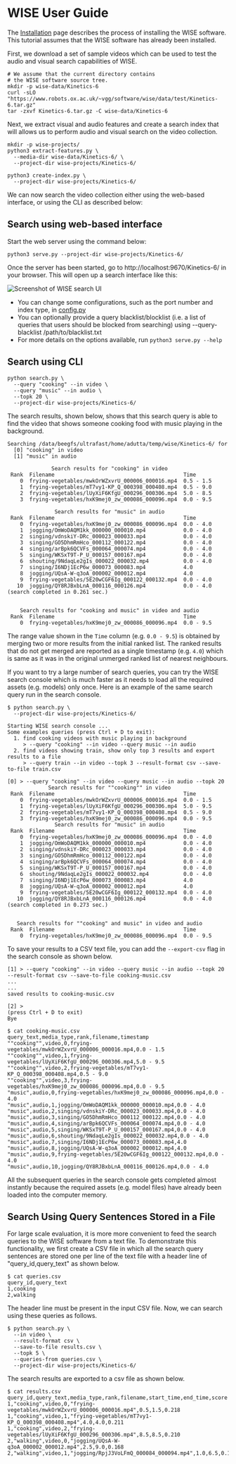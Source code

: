 # WISE User Guide

The [Installation](Install.md) page describes the process of installing the
WISE software. This tutorial assumes that the WISE software has already been
installed.

First, we download a set of sample videos which can be used to test the
audio and visual search capabilities of WISE.

```
# We assume that the current directory contains
# the WISE software source tree.
mkdir -p wise-data/Kinetics-6
curl -sLO "https://www.robots.ox.ac.uk/~vgg/software/wise/data/test/Kinetics-6.tar.gz"
tar -zxvf Kinetics-6.tar.gz -C wise-data/Kinetics-6
```

Next, we extract visual and audio features and create a search index that will allows
us to perform audio and visual search on the video collection.

```
mkdir -p wise-projects/
python3 extract-features.py \
  --media-dir wise-data/Kinetics-6/ \
  --project-dir wise-projects/Kinetics-6/

python3 create-index.py \
  --project-dir wise-projects/Kinetics-6/
```

We can now search the video collection either using the web-based interface, or using the CLI as described below:

## Search using web-based interface

Start the web server using the command below:
```
python3 serve.py --project-dir wise-projects/Kinetics-6/
```
Once the server has been started, go to http://localhost:9670/Kinetics-6/ in your browser. This will open up a search interface like this:

![Screenshot of WISE search UI](./assets/search_ui_screenshot.png)

- You can change some configurations, such as the port number and index type, in [config.py](../config.py)
- You can optionally provide a query blacklist/blocklist (i.e. a list of queries that users should be blocked from searching) using --query-blacklist /path/to/blacklist.txt
- For more details on the options available, run `python3 serve.py --help`


## Search using CLI
```
python search.py \
  --query "cooking" --in video \
  --query "music" --in audio \
  --topk 20 \
  --project-dir wise-projects/Kinetics-6/
```

The search results, shown below, shows that this search query is able to find the video that shows
someone cooking food with music playing in the background.

```
Searching /data/beegfs/ultrafast/home/adutta/temp/wise/Kinetics-6/ for
  [0] "cooking" in video
  [1] "music" in audio

              Search results for "cooking" in video               
 Rank  Filename                                         Time      
    0  frying-vegetables/mwkOrWZxvrU_000006_000016.mp4  0.5 - 1.5 
    1  frying-vegetables/mT7vy1-KP_Q_000398_000408.mp4  0.5 - 9.0 
    2  frying-vegetables/lUyXiF6KfgU_000296_000306.mp4  5.0 - 8.5 
    3  frying-vegetables/hxK9mej0_zw_000086_000096.mp4  0.0 - 9.5

               Search results for "music" in audio                
 Rank  Filename                                         Time      
    0  frying-vegetables/hxK9mej0_zw_000086_000096.mp4  0.0 - 4.0 
    1  jogging/OmWoDAQM1kk_000000_000010.mp4            0.0 - 4.0 
    2  singing/vdnskiY-DRc_000023_000033.mp4            0.0 - 4.0 
    3  singing/GO5DhmRmHco_000112_000122.mp4            0.0 - 4.0 
    4  singing/arBpk6QCVFs_000064_000074.mp4            0.0 - 4.0 
    5  singing/WKSxT9T-P_U_000157_000167.mp4            0.0 - 4.0 
    6  shouting/9NdaqLe2gIs_000022_000032.mp4           0.0 - 4.0 
    7  singing/I6NDj1EcP6w_000073_000083.mp4            4.0       
    8  jogging/UQsA-W-q3oA_000002_000012.mp4            4.0       
    9  frying-vegetables/5E20wCGF6Ig_000122_000132.mp4  0.0 - 4.0 
   10  jogging/QY8RJBxbLnA_000116_000126.mp4            0.0 - 4.0 
(search completed in 0.261 sec.)


    Search results for "cooking and music" in video and audio     
 Rank  Filename                                         Time      
    0  frying-vegetables/hxK9mej0_zw_000086_000096.mp4  0.0 - 9.5
```

The range value shown in the `Time` column (e.g. `0.0 - 9.5`) is obtained
by merging two or more results from the initial ranked list. The ranked
results that do not get merged are reported as a single timestamp
(e.g. `4.0`) which is same as it was in the original unmerged ranked list of
nearest neighbours.

If you want to try a large number of search queries, you can
try the WISE search console which is much faster as it needs to
load all the required assets (e.g. models) only once. Here is an
example of the same search query run in the search console.

```
$ python search.py \
  --project-dir wise-projects/Kinetics-6/

Starting WISE search console ...
Some examples queries (press Ctrl + D to exit):
  1. find cooking videos with music playing in background
     > --query "cooking" --in video --query music --in audio
  2. find videos showing train, show only top 3 results and export results to a file
     > --query train --in video --topk 3 --result-format csv --save-to-file train.csv

[0] > --query "cooking" --in video --query music --in audio --topk 20
             Search results for ""cooking"" in video              
 Rank  Filename                                         Time      
    0  frying-vegetables/mwkOrWZxvrU_000006_000016.mp4  0.0 - 1.5 
    1  frying-vegetables/lUyXiF6KfgU_000296_000306.mp4  5.0 - 9.5 
    2  frying-vegetables/mT7vy1-KP_Q_000398_000408.mp4  0.5 - 9.0 
    3  frying-vegetables/hxK9mej0_zw_000086_000096.mp4  0.0 - 9.5 
               Search results for "music" in audio                
 Rank  Filename                                         Time      
    0  frying-vegetables/hxK9mej0_zw_000086_000096.mp4  0.0 - 4.0 
    1  jogging/OmWoDAQM1kk_000000_000010.mp4            0.0 - 4.0 
    2  singing/vdnskiY-DRc_000023_000033.mp4            0.0 - 4.0 
    3  singing/GO5DhmRmHco_000112_000122.mp4            0.0 - 4.0 
    4  singing/arBpk6QCVFs_000064_000074.mp4            0.0 - 4.0 
    5  singing/WKSxT9T-P_U_000157_000167.mp4            0.0 - 4.0 
    6  shouting/9NdaqLe2gIs_000022_000032.mp4           0.0 - 4.0 
    7  singing/I6NDj1EcP6w_000073_000083.mp4            4.0       
    8  jogging/UQsA-W-q3oA_000002_000012.mp4            4.0       
    9  frying-vegetables/5E20wCGF6Ig_000122_000132.mp4  0.0 - 4.0 
   10  jogging/QY8RJBxbLnA_000116_000126.mp4            0.0 - 4.0 
(search completed in 0.273 sec.)


   Search results for ""cooking" and music" in video and audio    
 Rank  Filename                                         Time      
    0  frying-vegetables/hxK9mej0_zw_000086_000096.mp4  0.0 - 9.5 
```

To save your results to a CSV text file, you can add the `--export-csv`
flag in the search console as shown below.

```
[1] > --query "cooking" --in video --query music --in audio --topk 20 --result-format csv --save-to-file cooking-music.csv
...
...
saved results to cooking-music.csv

[2] > 
(press Ctrl + D to exit)
Bye

$ cat cooking-music.csv
query_text,media_type,rank,filename,timestamp
""cooking"",video,0,frying-vegetables/mwkOrWZxvrU_000006_000016.mp4,0.0 - 1.5
""cooking"",video,1,frying-vegetables/lUyXiF6KfgU_000296_000306.mp4,5.0 - 9.5
""cooking"",video,2,frying-vegetables/mT7vy1-KP_Q_000398_000408.mp4,0.5 - 9.0
""cooking"",video,3,frying-vegetables/hxK9mej0_zw_000086_000096.mp4,0.0 - 9.5
"music",audio,0,frying-vegetables/hxK9mej0_zw_000086_000096.mp4,0.0 - 4.0
"music",audio,1,jogging/OmWoDAQM1kk_000000_000010.mp4,0.0 - 4.0
"music",audio,2,singing/vdnskiY-DRc_000023_000033.mp4,0.0 - 4.0
"music",audio,3,singing/GO5DhmRmHco_000112_000122.mp4,0.0 - 4.0
"music",audio,4,singing/arBpk6QCVFs_000064_000074.mp4,0.0 - 4.0
"music",audio,5,singing/WKSxT9T-P_U_000157_000167.mp4,0.0 - 4.0
"music",audio,6,shouting/9NdaqLe2gIs_000022_000032.mp4,0.0 - 4.0
"music",audio,7,singing/I6NDj1EcP6w_000073_000083.mp4,4.0
"music",audio,8,jogging/UQsA-W-q3oA_000002_000012.mp4,4.0
"music",audio,9,frying-vegetables/5E20wCGF6Ig_000122_000132.mp4,0.0 - 4.0
"music",audio,10,jogging/QY8RJBxbLnA_000116_000126.mp4,0.0 - 4.0
```

All the subsequent queries in the search console gets completed almost
instantly because the required assets (e.g. model files) have already
been loaded into the computer memory.

## Search Using Query Sentences Stored in a File

For large scale evaluation, it is more more convenient to feed the
search queries to the WISE software from a text file. To demonstrate
this functionality, we first create a CSV file in which all the search
query sentences are stored one per line of the text file with a header
line of "query_id,query_text" as shown below.

```
$ cat queries.csv
query_id,query_text
1,cooking
2,walking
```

The header line must be present in the input CSV file. Now, we can
search using these queries as follows.

```
$ python search.py \
  --in video \
  --result-format csv \
  --save-to-file results.csv \
  --topk 5 \
  --queries-from queries.csv \
  --project-dir wise-projects/Kinetics-6/
```

The search results are exported to a csv file as shown below.

```
$ cat results.csv
query_id,query_text,media_type,rank,filename,start_time,end_time,score
1,"cooking",video,0,"frying-vegetables/mwkOrWZxvrU_000006_000016.mp4",0.5,1.5,0.218
1,"cooking",video,1,"frying-vegetables/mT7vy1-KP_Q_000398_000408.mp4",4.0,4.0,0.211
1,"cooking",video,2,"frying-vegetables/lUyXiF6KfgU_000296_000306.mp4",8.5,8.5,0.210
2,"walking",video,0,"jogging/UQsA-W-q3oA_000002_000012.mp4",2.5,9.0,0.168
2,"walking",video,1,"jogging/RpjJ3VoLFmQ_000084_000094.mp4",1.0,6.5,0.165
```
